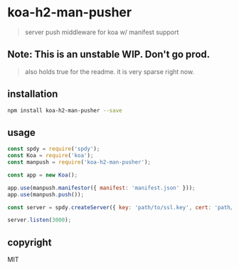 # koa-h2-man-pusher
> server push middleware for koa w/ manifest support

## Note: This is an unstable WIP. Don't go prod.
> also holds true for the readme. it is very sparse right now.

## installation

```sh
npm install koa-h2-man-pusher --save
```

## usage
```js
const spdy = require('spdy');
const Koa = require('koa');
const manpush = require('koa-h2-man-pusher');

const app = new Koa();

app.use(manpush.manifestor({ manifest: 'manifest.json' }));
app.use(manpush.push());

const server = spdy.createServer({ key: 'path/to/ssl.key', cert: 'path/to/ssl.crt' }, koa.callback());

server.listen(3000);
```

## copyright
MIT
